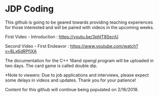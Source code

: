 # JDP Coding 

This github is going to be geared towards providing teaching experiences for those interested and 
will be paired with videos in the upcoming weeks.

First Video - Introduction : https://youtu.be/3phlT8SecjU

Second Video - First Endeavor : https://www.youtube.com/watch?v=8Lx6dRPfiXA

The documentation for the C++ 16and opengl program will be uploaded in two days. The card game is called double dip. 

*Note to viewers:
    Due to job applications and interviews, please expect some delays in videos and updates. Thank you for your patience!

Content for this github will continue being populated on 2/16/2018.
